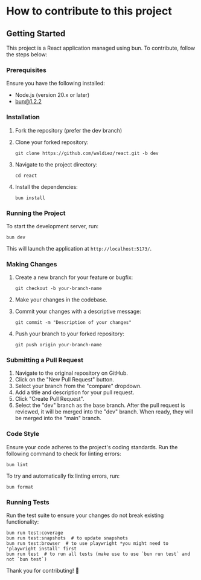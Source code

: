 # How to contribute to this project

## Getting Started

This project is a React application managed using bun. To contribute, follow the steps below:

### Prerequisites

Ensure you have the following installed:

- Node.js (version 20.x or later)
- bun@1.2.2

### Installation

1. Fork the repository (prefer the dev branch)
2. Clone your forked repository:

    ```shell
    git clone https://github.com/waldiez/react.git -b dev
    ```

3. Navigate to the project directory:

    ```shell
    cd react
    ```

4. Install the dependencies:

    ```shell
    bun install
    ```

### Running the Project

To start the development server, run:

```shell
bun dev
```

This will launch the application at `http://localhost:5173/`.

### Making Changes

1. Create a new branch for your feature or bugfix:

    ```shell
    git checkout -b your-branch-name
    ```

2. Make your changes in the codebase.
3. Commit your changes with a descriptive message:

    ```shell
    git commit -m "Description of your changes"
    ```

4. Push your branch to your forked repository:

    ```shell
    git push origin your-branch-name
    ```

### Submitting a Pull Request

1. Navigate to the original repository on GitHub.
2. Click on the "New Pull Request" button.
3. Select your branch from the "compare" dropdown.
4. Add a title and description for your pull request.
5. Click "Create Pull Request".
6. Select the "dev" branch as the base branch. After the pull request is reviewed, it will be merged into the "dev" branch. When ready, they will be merged into the "main" branch.

### Code Style

Ensure your code adheres to the project's coding standards. Run the following command to check for linting errors:

```shell
bun lint
```

To try and automatically fix linting errors, run:

```shell
bun format
```

### Running Tests

Run the test suite to ensure your changes do not break existing functionality:

```shell
bun run test:coverage
bun run test:snapshots  # to update snapshots
bun run test:browser  # to use playwright *you might need to 'playwright install' first
bun run test  # to run all tests (make use to use `bun run test` and not `bun test`)
```

Thank you for contributing! 🎉
